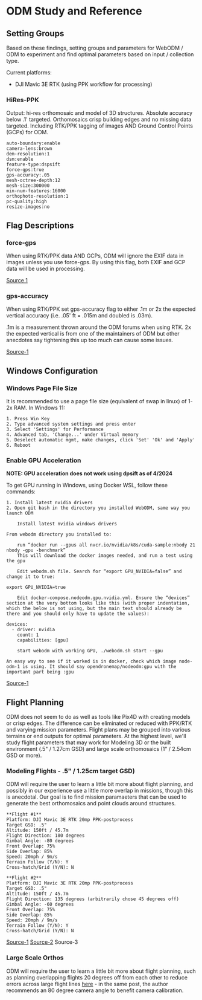 # ODM Study and Reference

## Setting Groups
Based on these findings, setting groups and parameters for WebODM / ODM to experiment and find optimal parameters based on input / collection type.

Current platforms:
- DJI Mavic 3E RTK (using PPK workflow for processing)

### HiRes-PPK

Output: hi-res orthomosaic and model of 3D structures. Absolute accuracy below .1' targeted. Orthomosaics crisp building edges and no missing data targeted. Including RTK/PPK tagging of images AND Ground Control Points (GCPs) for ODM.

```
auto-boundary:enable
camera-lens:brown 
dem-resolution:1 
dsm:enable
feature-type:dspsift
force-gps:true
gps-accuracy:.05
mesh-octree-depth:12 
mesh-size:300000
min-num-features:16000
orthophoto-resolution:1 
pc-quality:high
resize-images:no 
```

## Flag Descriptions

### force-gps
When using RTK/PPK data AND GCPs, ODM will ignore the EXIF data in images unless you use force-gps. By using this flag, both EXIF and GCP data will be used in processing. 

[Source 1](https://community.opendronemap.org/t/webodm-for-survey-usage/4869)

### gps-accuracy
When using RTK/PPK set gps-accuracy flag to either .1m or 2x the expected vertical accuracy (i.e. .05' ft = .015m and doubled is .03m).

.1m is a measurement thrown around the ODM forums when using RTK. 2x the expected vertical is from one of the maintainers of ODM but other anecdotes say tightening this up too much can cause some issues. 

[Source-1](https://community.opendronemap.org/t/odm-settings-gps-accuracy-and-textering-nadir-weight/11059)

## Windows Configuration

### Windows Page File Size

It is recommended to use a page file size (equivalent of swap in linux) of 1-2x RAM. In Windows 11:
```
1. Press Win Key
2. Type advanced system settings and press enter
3. Select 'Settings' for Performance
4. Advanced tab, 'Change...' under Virtual memory
5. Deselect automatic mgmt, make changes, click 'Set' 'Ok' and 'Apply'
6. Reboot
```

### Enable GPU Acceleration
**NOTE: GPU acceleration does not work using dpsift as of 4/2024**

To get GPU running in Windows, using Docker WSL, follow these commands:
```
1. Install latest nvidia drivers
2. Open git bash in the directory you installed WebODM, same way you launch ODM

    Install latest nvidia windows drivers

From webodm directory you installed to:

    run “docker run --gpus all nvcr.io/nvidia/k8s/cuda-sample:nbody 21 nbody -gpu -benchmark”
    This will download the docker images needed, and run a test using the gpu

    Edit webodm.sh file. Search for “export GPU_NVIDIA=false” and change it to true:

export GPU_NVIDIA=true

    Edit docker-compose.nodeodm.gpu.nvidia.yml. Ensure the “devices” section at the very bottom looks like this (with proper indentation, which the below is not using, but the main text should already be there and you should only have to update the values):

devices:
  - driver: nvidia
    count: 1
    capabilities: [gpu]

    start webodm with working GPU, ./webodm.sh start --gpu

An easy way to see if it worked is in docker, check which image node-odm-1 is using. It should say opendronemap/nodeodm:gpu with the important part being :gpu
```

[Source-1](https://community.opendronemap.org/t/windows-docker-gpu/15209/6)

## Flight Planning
ODM does not seem to do as well as tools like Pix4D with creating models or crisp edges. The difference can be eliminated or reduced with PPK/RTK and varying mission parameters. Flight plans may be grouped into various terrains or end outputs for optimal parameters. At the highest level, we'll study flight parameters that may work for Modeling 3D or the built environment (.5" / 1.27cm GSD) and large scale orthomosaics (1" / 2.54cm GSD or more).

### Modeling Flights - .5" / 1.25cm target GSD)
ODM will require the user to learn a little bit more about flight planning, and possibly in our experience use a little more overlap in missions, though this is anecdotal. Our goal is to find mission paramaeters that can be used to generate the best orthomosaics and point clouds around structures. 

```
**Flight #1**
Platform: DJI Mavic 3E RTK 20mp PPK-postprocess
Target GSD: .5"
Altitude: 150ft / 45.7m
Flight Direction: 180 degrees
Gimbal Angle: -80 degrees
Front Overlap: 75%
Side Overlap: 85%
Speed: 20mph / 9m/s
Terrain Follow (Y/N): Y
Cross-hatch/Grid (Y/N): N

**Flight #2**
Platform: DJI Mavic 3E RTK 20mp PPK-postprocess
Target GSD: .5"
Altitude: 150ft / 45.7m
Flight Direction: 135 degrees (arbitrarily chose 45 degrees off)
Gimbal Angle: -60 degrees
Front Overlap: 75%
Side Overlap: 85%
Speed: 20mph / 9m/s
Terrain Follow (Y/N): Y
Cross-hatch/Grid (Y/N): N
```

[Source-1](https://community.opendronemap.org/t/how-can-i-improve-the-quality-of-3d-model/8661)
[Source-2](https://docs.webodm.net/getting-started/image-capture/)
Source-3

### Large Scale Orthos
ODM will require the user to learn a little bit more about flight planning, such as planning overlapping flights 20 degrees off from each other to reduce errors across large flight lines [here](https://smathermather.com/2019/12/16/optimizing-flight-planning-for-calibration/) - in the same post, the author recommends an 80 degree camera angle to benefit camera calibration.
